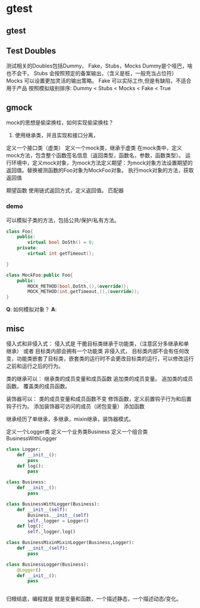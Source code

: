 # gtest

## gtest

## Test Doubles
测试相关的Doubles包括Dummy， Fake，Stubs，Mocks
Dummy是个哑巴，啥也不会干。
Stubs 会按照预定的备案输出，（含义是桩，一般充当占位符）
Mocks 可以设置更加灵活的输出策略。
Fake 可以实际工作,但是有缺陷，不适合用于产品
按照模拟级别排序:
Dummy < Stubs < Mocks < Fake < True

## gmock

mock的思想是偷梁换柱，如何实现偷梁换柱？
1. 使用继承类，并且实现和接口分离，

定义一个接口类（虚类）
定义一个mock类，继承于虚类
在mock类中，定义mock方法，包含整个函数签名信息（返回类型，函数名，参数，函数类型）。
运行环境中，定义mock对象，为mock方法定义期望：为mock对象方法设置期望的返回值。替换被测函数的Foo对象为MockFoo对象。
执行mock对象的方法，获取返回值


期望函数
使用链式返回方式，定义返回值。
匹配器

### demo

可以模拟子类的方法，包括公共/保护/私有方法。
``` cpp
class Foo{
    public:
        virtual bool DoSth() = 0;
    private:
        virtual int getTimeout();

}

class MockFoo:public Foo{
    public:
        MOCK_METHOD(bool,DoSth,(),(override));
        MOCK_METHOD(int,getTimeout,(),(override));
}
```

**Q**:  如何模拟对象？
**A**: 

## misc
侵入式和非侵入式：
侵入式是 干脆目标类继承于功能类，（注意区分多继承和单继承）
或者 目标类内部会拥有一个功能类
非侵入式， 目标类内部不会有任何改变，功能类嵌套了目标类，嵌套类的运行时不会更改目标类的运行，可以修改运行之前和运行之后的行为。

类的继承可以：
继承类的成员变量和成员函数
追加类的成员变量。
追加类的成员函数。
覆盖类的成员函数。

装饰器可以：
类的成员变量和成员函数不变
修饰函数，定义前置钩子行为和后置钩子行为。
添加装饰器可访问的成员（闭包变量）
添加函数

继承经历了单继承，多继承，mixin继承，装饰器模式。

定义一个Logger类
定义一个业务类Business
定义一个组合类 BusinessWithLogger
``` python
class Logger:
    def __init__():
        pass
    def log():
        pass

class Business:
    def __init__():
        pass

class BusinessWithLogger(Business):
    def __init__(self):
        Business.__init__(self)
        self._logger = Logger()
    def log():
        self._logger.log()

class BusinessMixinMixinLogger(Business,Logger):
    def __init__(self):
        pass

class BusinessLogger(Business):
    @Logger()
    def __init__():
        pass
   

```

归根结底，编程就是 就是变量和函数，一个描述静态，一个描述动态/变化。
